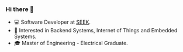 ### Hi there 👋

- 💻 Software Developer at [SEEK](https://www.seek.com.au/).  
- 💭 Interested in Backend Systems, Internet of Things and Embedded Systems.  
- 🎓 Master of Engineering - Electrical Graduate. 
